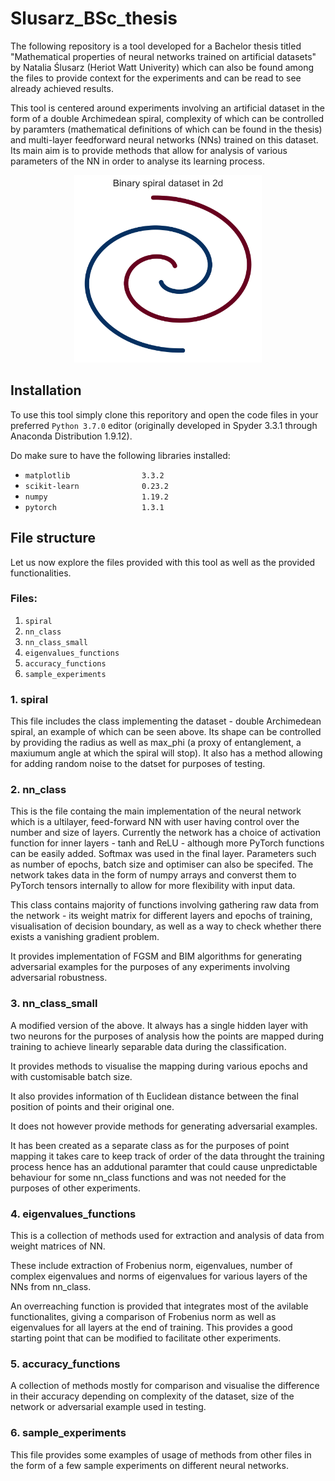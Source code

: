 # Slusarz_BSc_thesis
The following repository is a tool developed for a Bachelor thesis titled "Mathematical properties of neural networks trained on artificial datasets" by Natalia Ślusarz (Heriot Watt Univerity) which can also be found among the files to provide context for the experiments and can be read to see already achieved results.

This tool is centered around experiments involving an artificial dataset in the form of a double Archimedean spiral, complexity of which can be controlled by paramters (mathematical definitions of which can be found in the thesis) and multi-layer feedforward neural networks (NNs) trained on this dataset. Its main aim is to provide methods that allow for analysis of various parameters of the NN in order to analyse its learning process.

<p align="center">
<img src="https://github.com/ndslusarz/Slusarz_BSc_thesis/blob/main/images/spiral_1.png" width="300" height="300" />
</p>

## Installation

To use this tool simply clone this reporitory and open the code files in your preferred `Python 3.7.0` editor (originally developed in Spyder 3.3.1 through Anaconda Distribution 1.9.12).

Do make sure to have the following libraries installed:
- `matplotlib                3.3.2`
- `scikit-learn              0.23.2`
- `numpy                     1.19.2`
- `pytorch                   1.3.1`


## File structure

Let us now explore the files provided with this tool as well as the provided functionalities.

### Files:
1. `spiral`
2. `nn_class`
3. `nn_class_small`
4. `eigenvalues_functions`
5. `accuracy_functions`
6. `sample_experiments`


### 1. spiral

This file includes the class implementing the dataset - double Archimedean spiral, an example of which can be seen above. Its shape can be controlled by providing the radius as well as max_phi (a proxy of entanglement, a maxiumum angle at which the spiral will stop).
It also has a method allowing for adding random noise to the datset for purposes of testing.

### 2. nn_class

This is the file containg the main implementation of the neural network which is a ultilayer, feed-forward NN with user having control over the number and size of layers.
Currently the network has a choice of activation function for inner layers - tanh and ReLU - although more PyTorch functions can be easily added. Softmax was used in the final layer. 
Parameters such as number of epochs, batch size and optimiser can also be specifed. The network takes data in the form of numpy arrays and converst them to PyTorch tensors internally to allow for more flexibility with input data.

This class contains majority of functions involving gathering raw data from the network - its weight matrix for different layers and epochs of training, visualisation of decision boundary, as well as a way to check whether there exists a vanishing gradient problem.

It provides implementation of FGSM and BIM algorithms for generating adversarial examples for the purposes of any experiments involving adversarial robustness.

### 3. nn_class_small

A modified version of the above. It always has a single hidden layer with two neurons for the purposes of analysis how the points are mapped during training to achieve linearly separable data during the classification.

It provides methods to visualise the mapping during various epochs and with customisable batch size. 

It also provides information of th Euclidean distance between the final position of points and their original one.

It does not however provide methods for generating adversarial examples. 

It has been created as a separate class as for the purposes of point mapping it takes care to keep track of order of the data throught the training process hence has an addutional paramter that could cause unpredictable behaviour for some nn_class functions and was not needed for the purposes of other experiments.

### 4. eigenvalues_functions

This is a collection of methods used for extraction and analysis of data from weight matrices of NN. 

These include extraction of Frobenius norm, eigenvalues, number of complex eigenvalues and norms of eigenvalues for various layers of the NNs from nn_class.

An overreaching function is provided that integrates most of the avilable functionalites, giving a comparison of Frobenius norm as well as eigenvalues for all layers at the end of training. This provides a good starting point that can be modified to facilitate other experiments.

### 5. accuracy_functions

A collection of methods mostly for comparison and visualise the difference in their accuracy depending on complexity of the dataset, size of the network or adversarial example used in testing.

### 6. sample_experiments

This file provides some examples of usage of methods from other files in the form of a few sample experiments on different neural networks.


